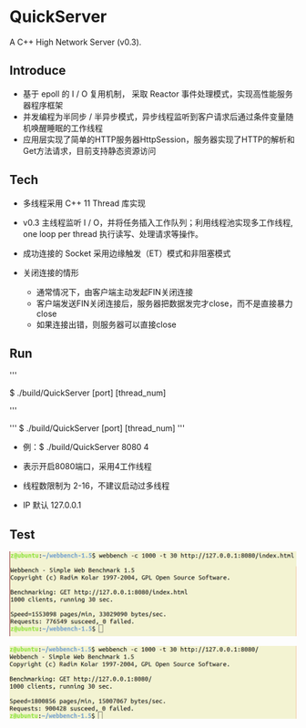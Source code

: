 # QuickServer
A C++ High Network Server (v0.3).

## Introduce
 * 基于 epoll 的 I / O 复用机制， 采取 Reactor 事件处理模式，实现高性能服务器程序框架
 * 并发编程为半同步 / 半异步模式，异步线程监听到客户请求后通过条件变量随机唤醒睡眠的工作线程
 * 应用层实现了简单的HTTP服务器HttpSession，服务器实现了HTTP的解析和Get方法请求，目前支持静态资源访问

## Tech
 * 多线程采用 C++ 11 Thread 库实现

 * v0.3 主线程监听 I / O，并将任务插入工作队列；利用线程池实现多工作线程, one loop per thread 执行读写、处理请求等操作。

 * 成功连接的 Socket 采用边缘触发（ET）模式和非阻塞模式

 * 关闭连接的情形
   * 通常情况下，由客户端主动发起FIN关闭连接
   * 客户端发送FIN关闭连接后，服务器把数据发完才close，而不是直接暴力close
   * 如果连接出错，则服务器可以直接close

## Run

 '''  

$ ./build/QuickServer [port] [thread_num]
    
 '''

'''
$ ./build/QuickServer [port] [thread_num]
'''
  * 例：$ ./build/QuickServer 8080 4 
  
  * 表示开启8080端口，采用4工作线程
  
  * 线程数限制为 2-16，不建议启动过多线程
  
  * IP 默认 127.0.0.1

## Test
![IO-affected](https://github.com/Heathcliff4689/QuickServer/blob/v0.3/test/IO_imfe.png)

![Non-IO impacted](https://github.com/Heathcliff4689/QuickServer/blob/v0.3/test/NON-IO_imfe.png)



	
